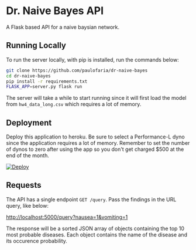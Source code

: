 # Dr. Naive Bayes API

A Flask based API for a naive baysian network.

## Running Locally

To run the server locally, with pip is installed, run the commands below:

```sh
git clone https://github.com/paulofaria/dr-naive-bayes
cd dr-naive-bayes
pip install -r requirements.txt
FLASK_APP=server.py flask run
```

The server will take a while to start running since it will first load the model from `hw4_data_long.csv` which requires a lot of memory.

## Deployment

Deploy this application to heroku. Be sure to select a Performance-L dyno since the application requires a lot of memory. Remember to set the number of dynos to zero after using the app so you don't get charged $500 at the end of the month.

[![Deploy](https://www.herokucdn.com/deploy/button.svg)](https://heroku.com/deploy)

## Requests

The API has a single endpoint `GET /query`. Pass the findings in the URL query, like below:

[http://localhost:5000/query?nausea=1&vomiting=1](http://localhost:5000/query?nausea=1&vomiting=1)

The response will be a sorted JSON array of objects containing the top 10 most probable diseases. Each object contains the name of the disease and its occurence probability.
